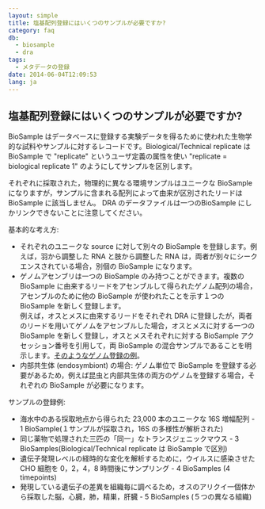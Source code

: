 ```yaml
---
layout: simple
title: 塩基配列登録にはいくつのサンプルが必要ですか?
category: faq
db:
  - biosample
  - dra
tags: 
  - メタデータの登録
date: 2014-06-04T12:09:53
lang: ja
---
```


## 塩基配列登録にはいくつのサンプルが必要ですか?

<p>BioSample はデータベースに登録する実験データを得るために使われた生物学的な試料やサンプルに対するレコードです。Biological/Technical replicate は BioSample で "replicate" というユーザ定義の属性を使い "replicate = biological replicate 1" のようにしてサンプルを区別します。</p>
<p>それぞれに採取された，物理的に異なる環境サンプルはユニークな BioSampleになりますが，サンプルに含まれる配列によって由来が区別されたリードは BioSample に該当しません。 DRA のデータファイルは一つのBioSample にしかリンクできないことに注意してください。</p>基本的な考え方:
<div class="sub_index">
  <ul class="disc">
    <li>それぞれのユニークな source に対して別々の BioSample を登録します。例えば，羽から調整した RNA と肢から調整した RNA は，両者が別々にシークエンスされている場合，別個の BioSample になります。</li>
    <li>ゲノムアセンブリは一つの BioSample のみ持つことができます。複数の BioSample に由来するリードをアセンブルして得られたゲノム配列の場合，アセンブルのために他の BioSample が使われたことを示す１つの BioSample を新しく登録します。<br>例えば，オスとメスに由来するリードをそれぞれ DRA に登録したが，両者のリードを用いてゲノムをアセンブルした場合，オスとメスに対する一つの BioSample を新しく登録し，オスとメスそれぞれに対する BioSample アクセッション番号を引用して，両 BioSample の混合サンプルであることを明示します。<a href="http://www.ncbi.nlm.nih.gov/nuccore/AOMJ00000000.1">そのようなゲノム登録の例</a>。</li>
    <li>内部共生体 (endosymbiont) の場合: ゲノム単位で BioSample を登録する必要があるため，例えば昆虫と内部共生体の両方のゲノムを登録する場合，それぞれの BioSample が必要になります。</li>
  </ul>
</div>サンプルの登録例:
<div class="sub_index">
  <ul class="disc">
    <li>海水中のある採取地点から得られた 23,000 本のユニークな 16S 増幅配列 - 1 BioSample(１サンプルが採取され，16S の多様性が解析された)</li>
    <li>同じ薬物で処理された三匹の「同一」なトランスジェニックマウス - 3 BioSamples(Biological/Technical replicate は BioSample で区別)</li>
    <li>遺伝子発現レベルの経時的な変化を解析するために，ウイルスに感染させた CHO 細胞を 0，2，4，8 時間後にサンプリング - 4 BioSamples (4 timepoints)</li>
    <li>発現している遺伝子の差異を組織毎に調べるため，オスのアリクイ一個体から採取した脳，心臓，肺，精巣，肝臓 - 5 BioSamples (５つの異なる組織)</li>
  </ul>
</div>
